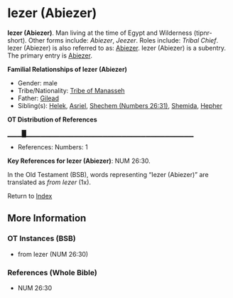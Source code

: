 # Iezer (Abiezer)
**Iezer (Abiezer)**. 
Man living at the time of Egypt and Wilderness (tipnr-short). 
Other forms include: 
*Abiezer*, *Jeezer*. 
Roles include: 
_Tribal Chief_. 
Iezer (Abiezer) is also referred to as: 
[Abiezer](Abiezer.md). 
Iezer (Abiezer) is a subentry. The primary entry is 
[Abiezer](Abiezer.md). 




**Familial Relationships of Iezer (Abiezer)**


* Gender: male
* Tribe/Nationality: [Tribe of Manasseh](../../../groups/md/acai/Manasseh.md)
* Father: [Gilead](Gilead.md)
* Sibling(s): [Helek](Helek.md), [Asriel](Asriel.md), [Shechem (Numbers 26:31)](Shechem.2.md), [Shemida](Shemida.md), [Hepher](Hepher.md)


**OT Distribution of References**

▁▁▁█▁▁▁▁▁▁▁▁▁▁▁▁▁▁▁▁▁▁▁▁▁▁▁▁▁▁▁▁▁▁▁▁▁▁▁
* References: Numbers: 1



**Key References for Iezer (Abiezer)**: 
NUM 26:30. 


In the Old Testament (BSB), words representing “Iezer (Abiezer)” are translated as 
*from Iezer* (1x). 




Return to [Index](00-Index.md)

## More Information

### OT Instances (BSB)

* from Iezer (NUM 26:30)



### References (Whole Bible)

* NUM 26:30



